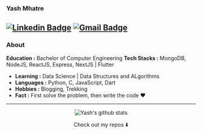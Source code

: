 ### Yash Mhatre
[![Linkedin Badge](https://img.shields.io/badge/-Yash_Mhatre-blue?style=flat-square&logo=Linkedin&logoColor=white&link=https://www.linkedin.com/in/yash-mhatre-7a7bb31a0/)](https://www.linkedin.com/in/yash-mhatre-7a7bb31a0/) [![Gmail Badge](https://img.shields.io/badge/-yashmhatre62@gmail.com-c14438?style=flat-square&logo=Gmail&logoColor=white&link=mailto:yashmhatre62@gmail.com)](mailto:yashmhatre62@gmail.com)
---------------------------------------------------------------------------------------------------------------------------------------------------------------------------------
### About
   **Education :** Bachelor of Computer Engineering
   **Tech Stacks :** MongoDB, NodeJS, ReactJS, Express, NextJS  |  Flutter
-  **Learning :** Data Science | Data Structures and ALgorithms
-  **Languages :** Python, C, JavaScript, Dart
-  **Hobbies :** Blogging, Trekking
-  **Fact :** First solve the problem, then write the code :heart: 

---------------------------------------------------------------------------------------------------------------------------------------------------------------------------------
<div align="center">
<img alt="Yash's github stats" src="https://github-readme-stats.vercel.app/api?username=theyashmhatre&&show_icons=true&title_color=ffffff&icon_color=bb2acf&text_color=daf7dc&bg_color=151515" ></div>

<p align="center">
Check out my repos ⬇️  
</p>
